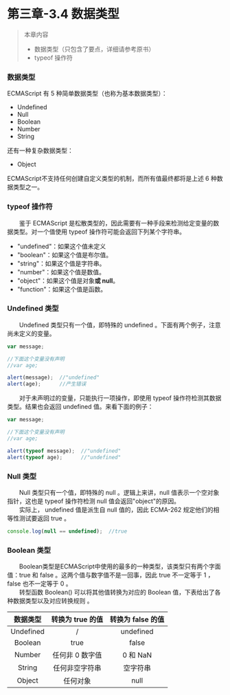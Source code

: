 # 第三章-3.4 数据类型
>本章内容  
>  * 数据类型（只包含了要点，详细请参考原书）
>  * typeof 操作符

### 数据类型  
ECMAScript 有 5 种简单数据类型（也称为基本数据类型）：
  * Undefined
  * Null
  * Boolean
  * Number
  * String  
  
还有一种复杂数据类型：
  * Object
  
ECMAScript不支持任何创建自定义类型的机制，而所有值最终都将是上述 6 种数据类型之一。
  
### typeof 操作符
　　鉴于 ECMAScript 是松散类型的，因此需要有一种手段来检测给定变量的数据类型。对一个值使用 typeof 操作符可能会返回下列某个字符串。
  * "undefined"：如果这个值未定义  
  * "boolean"：如果这个值是布尔值。
  * "string"：如果这个值是字符串。
  * "number"：如果这个值是数值。  
  * "object"：如果这个值是对象**或 null**。  
  * "function"：如果这个值是函数。  
 

### Undefined 类型
　　Undefined 类型只有一个值，即特殊的 undefined 。下面有两个例子，注意尚未定义的变量。
```javascript
var message;

//下面这个变量没有声明
//var age;

alert(message);  //"undefined"
alert(age);      //产生错误
```
　　对于未声明过的变量，只能执行一项操作，即使用 typeof 操作符检测其数据类型。结果也会返回 undefined 值。来看下面的例子：
```javascript
var message;

//下面这个变量没有声明
//var age;

alert(typeof message);  //"undefined"
alert(typeof age);      //"undefined"
```

### Null 类型
　　Null 类型只有一个值，即特殊的 null 。逻辑上来讲，null 值表示一个空对象指针，这也是 typeof 操作符检测 null 值会返回"object"的原因。<br>
　　实际上， undefined 值是派生自 null 值的，因此 ECMA-262 规定他们的相等性测试要返回 true 。
```javascript
console.log(null == undefined);  //true
```


### Boolean 类型
　　Boolean类型是ECMAScript中使用的最多的一种类型，该类型只有两个字面值：true 和 false 。这两个值与数字值不是一回事，因此 true 不一定等于 1 ，false 也不一定等于 0 。 <br>
　　转型函数 Boolean() 可以将其他值转换为对应的 Boolean 值，下表给出了各种数据类型以及对应转换规则 。  
  
| 数据类型 | 转换为 true 的值 | 转换为 false 的值 | 
|:------:|:------:|:------:|
|Undefined|/|undefined|
|Boolean|true|false|
|Number|任何非 0 数字值|0 和 NaN|
|String|任何非空字符串|空字符串|
|Object|任何对象|null|
  
